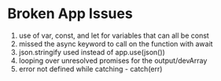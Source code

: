 # Broken App Issues
1. use of var, const, and let for variables that can all be const
2. missed the async keyword to call on the function with await
3. json.stringify used instead of app.use(json())
4. looping over unresolved promises for the output/devArray
5. error not defined while catching - catch(err)